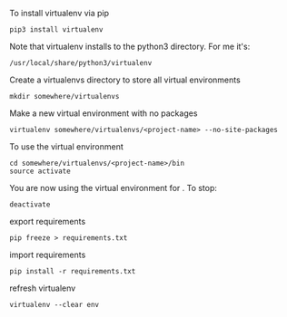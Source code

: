 To install virtualenv via pip
```
pip3 install virtualenv
```

Note that virtualenv installs to the python3 directory. For me it's:
```
/usr/local/share/python3/virtualenv
```

Create a virtualenvs directory to store all virtual environments
```
mkdir somewhere/virtualenvs
```

Make a new virtual environment with no packages
```
virtualenv somewhere/virtualenvs/<project-name> --no-site-packages
```

To use the virtual environment
```
cd somewhere/virtualenvs/<project-name>/bin
source activate
```

You are now using the virtual environment for <project-name>. To stop:
```
deactivate
```

export requirements
```
pip freeze > requirements.txt
```

import requirements
```
pip install -r requirements.txt
```

refresh virtualenv
```
virtualenv --clear env
```

